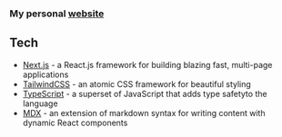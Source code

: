 ### My personal [website](https://caleblovell.com)

## Tech

-  [Next.js](https://nextjs.org/) - a React.js framework for building blazing fast, multi-page applications
-  [TailwindCSS](https://www.npmjs.com/package/tailwindcss) - an atomic CSS framework for beautiful styling
-  [TypeScript](https://www.npmjs.com/package/typescript) - a superset of JavaScript that adds type safetyto the language
-  [MDX](https://www.npmjs.com/package/mdx-bundler) - an extension of markdown syntax for writing content with dynamic React components
